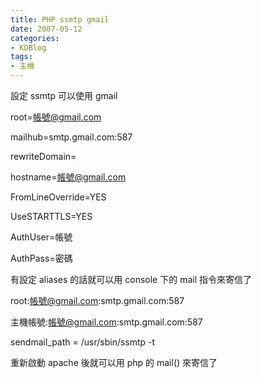 ```yaml
---
title: PHP ssmtp gmail
date: 2007-05-12
categories:
- KDBlog
tags:
- 主機
---
```

設定 ssmtp 可以使用 gmail

<quote header="/etc/ssmtp/ssmtp.conf">

root=帳號@gmail.com

mailhub=smtp.gmail.com:587

rewriteDomain=

hostname=帳號@gmail.com

FromLineOverride=YES

UseSTARTTLS=YES

AuthUser=帳號

AuthPass=密碼

</quote>

有設定 aliases 的話就可以用 console 下的 mail 指令來寄信了

<quote header="/etc/ssmtp/revaliases (optional)">

root:帳號@gmail.com:smtp.gmail.com:587

主機帳號:帳號@gmail.com:smtp.gmail.com:587

</quote>

<quote header="/etc/php/apache2-php5/php.ini">

sendmail_path = /usr/sbin/ssmtp -t

</quote>

重新啟動 apache 後就可以用 php 的 mail() 來寄信了

